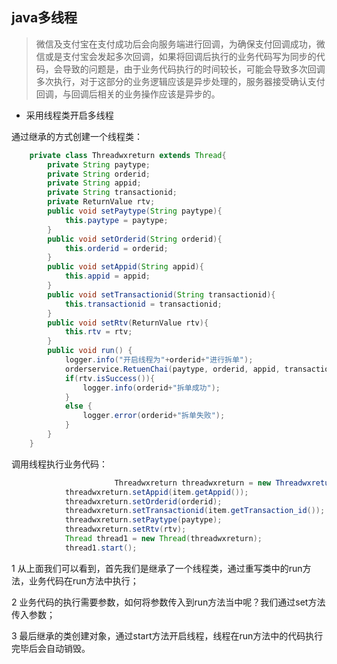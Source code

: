## java多线程

> 微信及支付宝在支付成功后会向服务端进行回调，为确保支付回调成功，微信或是支付宝会发起多次回调，如果将回调后执行的业务代码写为同步的代码，会导致的问题是，由于业务代码执行的时间较长，可能会导致多次回调多次执行，对于这部分的业务逻辑应该是异步处理的，服务器接受确认支付回调，与回调后相关的业务操作应该是异步的。

- 采用线程类开启多线程

通过继承的方式创建一个线程类：

````java
	private class Threadwxreturn extends Thread{
		private String paytype;
		private String orderid;
		private String appid;
		private String transactionid;
		private ReturnValue rtv;
		public void setPaytype(String paytype){
			this.paytype = paytype;
		}
		public void setOrderid(String orderid){
			this.orderid = orderid;
		}
		public void setAppid(String appid){
			this.appid = appid;
		}
		public void setTransactionid(String transactionid){
			this.transactionid = transactionid;
		}
		public void setRtv(ReturnValue rtv){
			this.rtv = rtv;
		}
		public void run() {
			logger.info("开启线程为"+orderid+"进行拆单");
			orderservice.RetuenChai(paytype, orderid, appid, transactionid, rtv);
			if(rtv.isSuccess()){
				logger.info(orderid+"拆单成功");
			}
			else {
				logger.error(orderid+"拆单失败");
			}
		}
	}
````

调用线程执行业务代码：

````java
                       Threadwxreturn threadwxreturn = new Threadwxreturn();
			threadwxreturn.setAppid(item.getAppid());
			threadwxreturn.setOrderid(orderid);
			threadwxreturn.setTransactionid(item.getTransaction_id());
			threadwxreturn.setPaytype(paytype);
			threadwxreturn.setRtv(rtv);
			Thread thread1 = new Thread(threadwxreturn);
			thread1.start();
````

1 从上面我们可以看到，首先我们是继承了一个线程类，通过重写类中的run方法，业务代码在run方法中执行；

2 业务代码的执行需要参数，如何将参数传入到run方法当中呢？我们通过set方法传入参数；

3 最后继承的类创建对象，通过start方法开启线程，线程在run方法中的代码执行完毕后会自动销毁。
